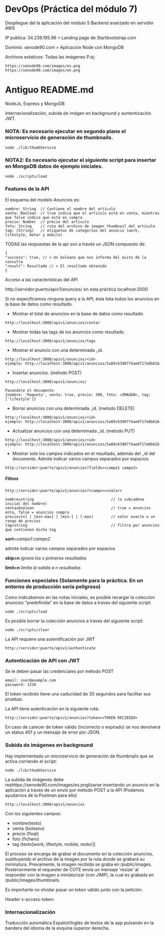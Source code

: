 # DevOps (Práctica del módulo 7)

Despliegue del la aplicación del módulo 5 Backend avanzado en servidor AWS

IP publica: 34.239.195.96 > Landing page de Startbootstrap.com


Dominio: senode90.com > Aplicacion Node con MongoDB

Archivos estaticos: Todas las imágenes
P.ej: 

```
https://senode90.com/images/es.png
https://senode90.com/images/en.png
```




Antiguo README.md
=================
NodeJs, Express y MongoDB

Internacionalización, subida de imágen en background y auntenticación JWT.

### NOTA: Es necesario ejecutar en segundo plano el microservicio de generación de thumbnails.

```
node ./lib/thumbService
```

### NOTA2: Es necesario ejecutar el siguiente script para insertar en MongoDB datos de ejemplo iniciales.

```
node ./scripts/load
```

### Features de la API

El esquema del modelo Anuncios es:

    nombre: String  // Contiene el nombre del artículo
    venta: Boolean  // true indica que el articulo está en venta, mientras que false indica que está en compra
    precio: Number  // precio del artículo
    foto: String    // ruta del archivo de imagen thumbnail del artículo
    tag: [String]   // etiquetas de categorías del anuncio (work, lifestyle, motor y mobile)

TODAS las respuestas de la api son a través un JSON compuesto de:

```
{
"success": true, // > Un boleano que nos informa del exito de la consulta
"result": Resultado // > El resultado obtenido
}  
```

Acceso a las características del API

http://servidor:puerto/apiv1/anuncios/
en esta práctica localhost:3000

Si no especificamos ninguna query a la API, ésta lista todos los anuncios en la base de datos como resultado.

* Mostrar el total de anuncios en la base de datos como resultado.

```
http://localhost:3000/apiv1/anuncios/contar
```

* Mostrar todas las tags de los anuncios como resultado.

```
http://localhost:3000/apiv1/anuncios/tags
```

* Mostrar el anuncio con una determinada \_id.

```
http://localhost:3000/apiv1/anuncios/<id>
ejemplo: http://localhost:3000/apiv1/anuncios/5a89c6390774ae0f17e0b61b
```

* Insertar anuncios. (metodo POST)

```
http://localhost:3000/apiv1/anuncios/

Pasandole el documento
{nombre: 'Raqueta', venta: true, precio: 300, foto: <IMAGEN>, tag: ['lifestyle']}
```

* Borrar anuncios con una determinada \_id. (metodo DELETE)

```
http://localhost:3000/apiv1/anuncios/<id>
ejemplo: http://localhost:3000/apiv1/anuncios/5a89c6390774ae0f17e0b61b
```

* Actualizar anuncios con una determinada \_id. (metodo PUT)

```
http://localhost:3000/apiv1/anuncios/<id>
ejemplo: http://localhost:3000/apiv1/anuncios/5a89c6390774ae0f17e0b61b
```

* Mostrar solo los campos indicados en el resultado, además del \_id del documento.
  Admite indicar varios campos separados por espacios

```
http://servidor:puerto/apiv1/anuncios?fields=<campo1 campo2>
```

##### Filtros

```
http://servidor:puerto/apiv1/anuncios?<campo>=<valor>
```

    nombre=string                                   // (o subcadena inicial del nombre)
    venta=boolean                                   // true = anuncios enta, false = anuncios compra
    precio=[n] | [min-max] | [min-] | [-max]        // valor exacto o un rango de precios
    tag=string                                      // filtra por anuncios que contienen dicha tag

**sort**=_campo1 campo2_

admite indicar varios campos separados por espacios

**skip=n** _ignora los x primeros resultados_

**limit=n** _limita la salida a n resultados_

### Funciones especiales (Solamente para la práctica. En un entorno de producción sería peligroso)

Como indicabamos en las notas iniciales, es posible recargar la coleccion anuncios "predefinida"
en la base de datos a traves del siguiente script:

```
node ./scripts/load
```

Es posible borrar la colección anuncios a traves del siguiente script:

```
node ./scripts/clear
```

La API requiere una autentificación por JWT

```
http://servidor:puerto/apiv1/authenticate
```

### Autenticación de API con JWT

Se le deben pasar las credenciales por método POST

```
email: user@example.com
password: 1234
```

El token recibido tiene una caducidad de 30 segundos para facilitar sus pruebas.

La API tiene autenticación en la siguiente ruta:

```
http://servidor:puerto/apiv1/anuncios?token=<TOKEN RECIBIDO>
```

En caso de carecer de token válido (incorrecto o expirado) se nos devolverá un status 401 y un mensaje de error por JSON.

### Subida de imágenes en background

Hay implementado un microservicio de generación de thumbnails que se activa corriendo el script:

```
node ./lib/thumbService
```

La subida de imágenes debe reahttps://senode90.com/images/es.pnglizarse insertando un anuncio en la aplicación a traves de un envío por método POST a la API (Podemos ayudarnos de la Postman para ello)

```
http://localhost:3000/apiv1/anuncios
```

Con los siguientes campos:

* nombre(texto)
* venta (boleano)
* precio (float)
* foto (fichero)
* tag (texto[work, lifestyle, mobile, motor])

El proceso se encarga de grabar el documento en la colección anuncios, sustituyendo el archivo de la imagen por la ruta donde se grabará su mininatura. Previamente, la imagen recibida se graba en /public/images. Posteriormente el requester de COTE envía un mensaje 'resize' al responder con la imagen a miniaturizar (con JIMP), la cual es grabada en /public/images/thumbnails.

Es importante no olvidar pasar un token válido junto con la petición.

Header
x-access-token: <TOKEN>

### Internacionalización

Traducción automática Español/Inglés de textos de la app pulsando en la bandera del idioma de la esquina superior derecha.
